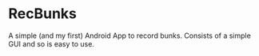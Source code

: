 # RecBunks
A simple (and my first) Android App to record bunks.
Consists of a simple GUI and so is easy to use.
